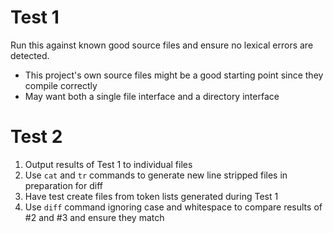 # Test 1
Run this against known good source files and ensure no lexical errors are detected.
* This project's own source files might be a good starting point since they compile correctly
* May want both a single file interface and a directory interface

# Test 2
1. Output results of Test 1 to individual files
2. Use `cat` and `tr` commands to generate new line stripped files in preparation for diff
3. Have test create files from token lists generated during Test 1
4. Use `diff` command ignoring case and whitespace to compare results of #2 and #3 and ensure they match